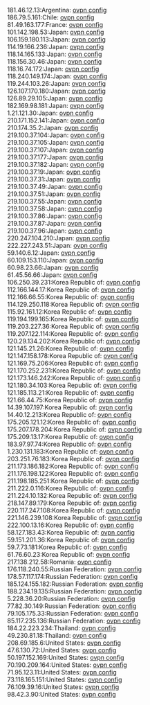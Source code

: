 181.46.12.13:Argentina: [ovpn config](vpn/181_46_12_13.ovpn)  
186.79.5.161:Chile: [ovpn config](vpn/186_79_5_161.ovpn)  
81.49.163.177:France: [ovpn config](vpn/81_49_163_177.ovpn)  
101.142.198.53:Japan: [ovpn config](vpn/101_142_198_53.ovpn)  
106.159.180.113:Japan: [ovpn config](vpn/106_159_180_113.ovpn)  
114.19.166.236:Japan: [ovpn config](vpn/114_19_166_236.ovpn)  
118.14.165.133:Japan: [ovpn config](vpn/118_14_165_133.ovpn)  
118.156.30.46:Japan: [ovpn config](vpn/118_156_30_46.ovpn)  
118.16.74.172:Japan: [ovpn config](vpn/118_16_74_172.ovpn)  
118.240.149.174:Japan: [ovpn config](vpn/118_240_149_174.ovpn)  
119.244.103.26:Japan: [ovpn config](vpn/119_244_103_26.ovpn)  
126.107.170.180:Japan: [ovpn config](vpn/126_107_170_180.ovpn)  
126.89.29.105:Japan: [ovpn config](vpn/126_89_29_105.ovpn)  
182.169.98.181:Japan: [ovpn config](vpn/182_169_98_181.ovpn)  
1.21.121.30:Japan: [ovpn config](vpn/1_21_121_30.ovpn)  
210.171.152.141:Japan: [ovpn config](vpn/210_171_152_141.ovpn)  
210.174.35.2:Japan: [ovpn config](vpn/210_174_35_2.ovpn)  
219.100.37.104:Japan: [ovpn config](vpn/219_100_37_104.ovpn)  
219.100.37.105:Japan: [ovpn config](vpn/219_100_37_105.ovpn)  
219.100.37.107:Japan: [ovpn config](vpn/219_100_37_107.ovpn)  
219.100.37.177:Japan: [ovpn config](vpn/219_100_37_177.ovpn)  
219.100.37.182:Japan: [ovpn config](vpn/219_100_37_182.ovpn)  
219.100.37.19:Japan: [ovpn config](vpn/219_100_37_19.ovpn)  
219.100.37.31:Japan: [ovpn config](vpn/219_100_37_31.ovpn)  
219.100.37.49:Japan: [ovpn config](vpn/219_100_37_49.ovpn)  
219.100.37.51:Japan: [ovpn config](vpn/219_100_37_51.ovpn)  
219.100.37.55:Japan: [ovpn config](vpn/219_100_37_55.ovpn)  
219.100.37.58:Japan: [ovpn config](vpn/219_100_37_58.ovpn)  
219.100.37.86:Japan: [ovpn config](vpn/219_100_37_86.ovpn)  
219.100.37.87:Japan: [ovpn config](vpn/219_100_37_87.ovpn)  
219.100.37.96:Japan: [ovpn config](vpn/219_100_37_96.ovpn)  
220.247.104.210:Japan: [ovpn config](vpn/220_247_104_210.ovpn)  
222.227.243.51:Japan: [ovpn config](vpn/222_227_243_51.ovpn)  
59.140.6.12:Japan: [ovpn config](vpn/59_140_6_12.ovpn)  
60.109.153.110:Japan: [ovpn config](vpn/60_109_153_110.ovpn)  
60.98.23.66:Japan: [ovpn config](vpn/60_98_23_66.ovpn)  
61.45.56.66:Japan: [ovpn config](vpn/61_45_56_66.ovpn)  
106.250.39.231:Korea Republic of: [ovpn config](vpn/106_250_39_231.ovpn)  
112.166.144.17:Korea Republic of: [ovpn config](vpn/112_166_144_17.ovpn)  
112.166.66.55:Korea Republic of: [ovpn config](vpn/112_166_66_55.ovpn)  
114.129.250.118:Korea Republic of: [ovpn config](vpn/114_129_250_118.ovpn)  
115.92.161.12:Korea Republic of: [ovpn config](vpn/115_92_161_12.ovpn)  
119.194.199.165:Korea Republic of: [ovpn config](vpn/119_194_199_165.ovpn)  
119.203.227.36:Korea Republic of: [ovpn config](vpn/119_203_227_36.ovpn)  
119.207.122.114:Korea Republic of: [ovpn config](vpn/119_207_122_114.ovpn)  
120.29.134.202:Korea Republic of: [ovpn config](vpn/120_29_134_202.ovpn)  
121.145.21.26:Korea Republic of: [ovpn config](vpn/121_145_21_26.ovpn)  
121.147.158.178:Korea Republic of: [ovpn config](vpn/121_147_158_178.ovpn)  
121.169.75.206:Korea Republic of: [ovpn config](vpn/121_169_75_206.ovpn)  
121.170.252.231:Korea Republic of: [ovpn config](vpn/121_170_252_231.ovpn)  
121.173.146.242:Korea Republic of: [ovpn config](vpn/121_173_146_242.ovpn)  
121.180.34.103:Korea Republic of: [ovpn config](vpn/121_180_34_103.ovpn)  
121.185.113.21:Korea Republic of: [ovpn config](vpn/121_185_113_21.ovpn)  
121.66.44.75:Korea Republic of: [ovpn config](vpn/121_66_44_75.ovpn)  
14.39.107.197:Korea Republic of: [ovpn config](vpn/14_39_107_197.ovpn)  
14.40.12.213:Korea Republic of: [ovpn config](vpn/14_40_12_213.ovpn)  
175.205.121.12:Korea Republic of: [ovpn config](vpn/175_205_121_12.ovpn)  
175.207.178.204:Korea Republic of: [ovpn config](vpn/175_207_178_204.ovpn)  
175.209.13.17:Korea Republic of: [ovpn config](vpn/175_209_13_17.ovpn)  
183.97.97.74:Korea Republic of: [ovpn config](vpn/183_97_97_74.ovpn)  
1.230.131.183:Korea Republic of: [ovpn config](vpn/1_230_131_183.ovpn)  
203.251.76.183:Korea Republic of: [ovpn config](vpn/203_251_76_183.ovpn)  
211.173.186.182:Korea Republic of: [ovpn config](vpn/211_173_186_182.ovpn)  
211.176.198.122:Korea Republic of: [ovpn config](vpn/211_176_198_122.ovpn)  
211.198.185.251:Korea Republic of: [ovpn config](vpn/211_198_185_251.ovpn)  
211.222.0.116:Korea Republic of: [ovpn config](vpn/211_222_0_116.ovpn)  
211.224.10.132:Korea Republic of: [ovpn config](vpn/211_224_10_132.ovpn)  
218.147.89.179:Korea Republic of: [ovpn config](vpn/218_147_89_179.ovpn)  
220.117.247.108:Korea Republic of: [ovpn config](vpn/220_117_247_108.ovpn)  
221.146.239.108:Korea Republic of: [ovpn config](vpn/221_146_239_108.ovpn)  
222.100.13.16:Korea Republic of: [ovpn config](vpn/222_100_13_16.ovpn)  
58.127.183.43:Korea Republic of: [ovpn config](vpn/58_127_183_43.ovpn)  
59.151.201.36:Korea Republic of: [ovpn config](vpn/59_151_201_36.ovpn)  
59.7.73.181:Korea Republic of: [ovpn config](vpn/59_7_73_181.ovpn)  
61.76.60.23:Korea Republic of: [ovpn config](vpn/61_76_60_23.ovpn)  
217.138.212.58:Romania: [ovpn config](vpn/217_138_212_58.ovpn)  
176.118.240.55:Russian Federation: [ovpn config](vpn/176_118_240_55.ovpn)  
178.57.117.174:Russian Federation: [ovpn config](vpn/178_57_117_174.ovpn)  
185.124.155.182:Russian Federation: [ovpn config](vpn/185_124_155_182.ovpn)  
188.234.19.135:Russian Federation: [ovpn config](vpn/188_234_19_135.ovpn)  
5.228.36.20:Russian Federation: [ovpn config](vpn/5_228_36_20.ovpn)  
77.82.30.149:Russian Federation: [ovpn config](vpn/77_82_30_149.ovpn)  
79.105.175.33:Russian Federation: [ovpn config](vpn/79_105_175_33.ovpn)  
85.117.235.136:Russian Federation: [ovpn config](vpn/85_117_235_136.ovpn)  
184.22.223.234:Thailand: [ovpn config](vpn/184_22_223_234.ovpn)  
49.230.81.18:Thailand: [ovpn config](vpn/49_230_81_18.ovpn)  
208.69.185.6:United States: [ovpn config](vpn/208_69_185_6.ovpn)  
47.6.130.72:United States: [ovpn config](vpn/47_6_130_72.ovpn)  
50.197.152.169:United States: [ovpn config](vpn/50_197_152_169.ovpn)  
70.190.209.164:United States: [ovpn config](vpn/70_190_209_164.ovpn)  
71.95.123.11:United States: [ovpn config](vpn/71_95_123_11.ovpn)  
73.118.165.151:United States: [ovpn config](vpn/73_118_165_151.ovpn)  
76.109.39.16:United States: [ovpn config](vpn/76_109_39_16.ovpn)  
98.42.3.90:United States: [ovpn config](vpn/98_42_3_90.ovpn)  
